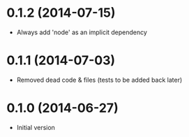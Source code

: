 # 0.1.2 (2014-07-15)

- Always add 'node' as an implicit dependency

# 0.1.1 (2014-07-03)

- Removed dead code & files (tests to be added back later)

# 0.1.0 (2014-06-27)

- Initial version

